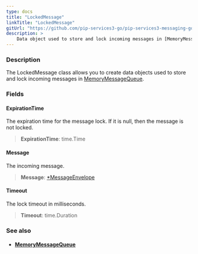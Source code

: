 ```yaml
---
type: docs
title: "LockedMessage"
linkTitle: "LockedMessage"
gitUrl: "https://github.com/pip-services3-go/pip-services3-messaging-go"
description: >
    Data object used to store and lock incoming messages in [MemoryMessageQueue](../memory_message_queue).  
---
```


### Description

The LockedMessage class allows you to create data objects used to store and lock incoming messages in [MemoryMessageQueue](../memory_message_queue).  

### Fields

<span class="hide-title-link">

#### ExpirationTime
The expiration time for the message lock. 
If it is null, then the message is not locked.

> **ExpirationTime**: time.Time

#### Message
The incoming message.

> **Message**: [*MessageEnvelope](../message_envelope)

#### Timeout
The lock timeout in milliseconds.

> **Timeout**: time.Duration

</span>


### See also
- #### [MemoryMessageQueue](../memory_message_queue)

